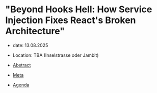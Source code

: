 # "Beyond Hooks Hell: How Service Injection Fixes React's Broken Architecture"

- date: 13.08.2025
- Location: TBA (Inselstrasse oder Jambit)

- [Abstract](./Abstract.md)
- [Meta](./Meta.md)
- [Agenda](./MeetupAgenda.md)
